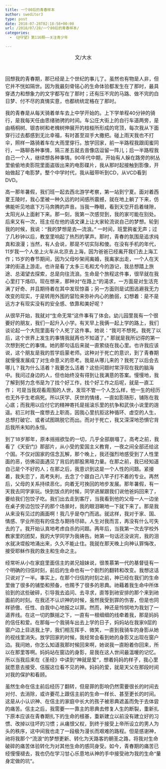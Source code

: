 ```yaml
---
title: 一个80后的青春样本
author: sweditor3
type: post
date: 2018-07-28T02:18:58+00:00
url: /2018/07/28/一个80后的青春样本/
categories:
  - 《@守望》第116期——关注青少年

---
```

<p style="text-align: center;">
  <span style="font-size: 12pt;">文/大水</span>
</p>

&nbsp;

<span style="font-size: 12pt;">回想我的青春期，那已经是上个世纪的事儿了。虽然也有物是人非，但它并不恍如隔世。因为我最刻骨铭心的生命体验都发生在了那时，最具穿透力和想象力的文字都写在了那时；还有压不完的马路、做不完的白日梦、付不尽的真情实意，也都统统定格在了那时。</span>

<span style="font-size: 12pt;">我的青春是从每天骑着单车去上中学开始的。上下学单程40分钟的骑行，是我每天任由思绪驰骋的时间。车公庄大街上的自行车道两旁，是由梧桐树、银杏树和老槐树伸展开的枝桠所形成的穹顶，每次我从下面穿行过去都感到无比幸福，有时甚至双手大撒把。碰上雨天我也不打伞，照样一路骑着车在大雨里穿行。放学回家，前一半路程我跟闺蜜同行，一路聊各种事情，隔三差五就去音像店逗留一阵儿；后一半路程我自己一个人，继续想各种事情。90年代中期，开始有人躲在路旁的树丛里偷偷地卖影院里面盗版出来的电影碟片，我从那时起接触到影像，开始做起了电影梦。整个中学时代，我从磁带听到CD，从VCD看到DVD。</span>

<span style="font-size: 12pt;">高一那年暑假，我们班一起去西北游学考察，第一站到宁夏。面对着西夏王陵时，我心里被一种久远的时间感所震撼，就在地上躺了下来，仿佛能听见地底下万马奔腾的声音。当我一睁眼，看到天空开启着缝隙，太阳光从上面射下来。那一刻，我第一次感觉到，我的家可能在别处。后来又有一次，班主任在他的语文课上让大家轮流说自己的梦想。轮到我的时候，我说：“我的梦想是去—流浪。” 一时间，班里鸦雀无声；过了几秒钟以后，教室里响起了热烈的掌声。那时，青春的氛围是追求纯真和浪漫；当然，有人会说，那是不切实际和傻。在没有手机的年代，11岁我一个人坐上火车从北京去上海，因为爸爸已经离开我们去上海工作；15岁的春节期间，因为父母吵架闹离婚，我离家出走，一个人在天津的街道上游走。也许是看了太多三毛和尤今的游记，我总想踏上旅途、总渴望去探索，总是向往流浪。生命是个旅程这件事，很早就在我心里打下烙印。现在想来，那种对“在路上”的渴求，一方面是对生活充满了好奇、并且期待着在其中发现惊喜；另一方面则是试图逃避我无力改变的现实，于是转用外围的冒险来弥补内心的脆弱，幻想着：是不是远方才有现实没有的安全感、依靠和美好呢？</span>

<span style="font-size: 12pt;">从很早开始，我就对“生命无常”这件事有了体会。幼儿园里我有一个很要好的朋友，我们一起升入小学。有天早上我俩一起上学的路上，我们谈论起一个大院里面有个人死了这件事。她说：“我可不想死。我死了以后，这个世界上发生的事情我就再也不知道了。” 那就是我所记得的第一次想到死亡的事情。她的那句话后来就一直萦绕在我心里。也许我应该说，这个朋友是我的哲学启蒙老师。这种对于死亡的意识，到了青春期就慢慢发展成了对生命意义的思考。我是从哪儿来的？我死了以后会去哪儿？我为什么活着？我要怎么活着？这些问题时常浮现在我的脑海中。我问过身边的人，但也始终没有得到让我满意的答案。慢慢地，我了解到努力念书是为了找个好工作，找个好工作之后呢，就是一直工作； 可是当我观看周围的人世，发现不管一个人怎么样，他一生的经历也无外乎生老病死。所以厌学、厌世的情绪，一直如影随形，铺陈在我心底；而我用以应付它的精神寄托是摇滚乐里的抗争和武侠小说里的逍遥。初三时我一度想去上职高，因我心里抗拒这种循环、虚空的人生，总想打破它、或者试图跳脱它而出。而对于死亡，我又深深地恐惧它背后我所未知的永恒。</span>

<span style="font-size: 12pt;">到了18岁那年，原本摇摇欲坠的一切，几乎全部崩塌了。高考之前，我看了《天安门》那部片，从小受的爱国主义教育，一夜之间全部还给这个国。不仅对国家的信念瓦解，那个晚上，我还强烈地感受到了人性里面的恶，彷佛迎面遇见了背后的那股黑暗力量。在那之前，我已经知道自己是个不好的人；在那之后，我意识到这是一个人性的问题。紧接着，我失恋了，高考失利，去念了个跟自己八竿子打不着的专业。再然后，父母的关系持续恶化，向着无可挽回的地步发展。那年暑假，有一天我去同学家玩。快到饭点的时候，同学进屋跟我们说他爸妈回来了，要给我们包饺子吃。我们出去走到客厅，当我看到他的父母一人一边坐在桌子旁边包饺子的那个场景时，我的眼泪唰地一下就下来了。那是我从来没有见过的画面啊！我几乎是夺门而逃。就这样，我对于家、国、情感、学业所抱有的信念与期待尽碎。人生对我而言，再没有什么可失去的了。我开始认真地考虑自杀的问题。两年后，当我第一次去学校外教家里的团契，我的大学同学为我祷告。她第一句话还没说完，我的泪水就决堤般地涌出来，久久不能止住。我就在那天晚上向神认罪悔改，接受耶稣作我的救主和生命之主。</span>

<span style="font-size: 12pt;">经常听从小在家庭里面信主的弟兄姐妹说，很羡慕第一代的基督徒有一个明确的归信时刻，前后的生命也有一个剧烈的翻转和改变。我想这话只说对了一半。事实上，在那个归信的时刻之前，神已经在我们的生命里做了很多的铺垫和预备，也赐予了很多的恩典。祂藉着我生命中所体验到的这些破碎，引导我去追问、去寻求，直等到祂安排的那个来到祂面前的时刻。在我还不认识神的时候，虽然我受到罪的伤害，但是也同样骄傲、任性、自我中心地报之以罪。然而，神还是怜悯地为我划了一道界线。在这一切的飘摇之下，一直有一根细细的线牵着我，那是妈妈的信任和爱。在那每一个我骑车出去上学的日子，妈妈站在我家9层的窗户边上目送我上学，我们相互挥手、微笑，一直到我骑车的身影从她的视线里消失。放学回家的时候，我经常会看到她的身影又出现在窗户边。我问她，你怎么知道我那时候回来啊，她说我一直盼着你回来，所以在那里等啊。妈妈站在窗边的身影，是我在这人世间最温暖的记忆。所以当我后来在《圣经》中读到“神就是爱”，想着妈妈的样子，我心里就愿意去接受、信服这位看不见的神。妈妈的爱，就是天父在那段时间对我的保护和看顾。</span>

<span style="font-size: 12pt;">虽然生命在信主前后经历了翻转，但是罪的影响仍然需要很长的时间去对付、去消除，或许要花上跟信主前的生命一样长、甚至更长的时间。这是从小认识神、在信主的家庭中长大的孩子被恩典遮盖而免于去体尝的痛苦。信主之后，我需要一一靠主的恩典去修复人生的断裂，重新扎下原本应该在青春期扎下的生命的根基，重新建立以前没有建立好的习惯、改掉以往坏的习惯；从痛恨父权，到终于接受上帝所设立的男人为头的秩序，这中间我也走了一段极为漫长而艰难的路程。但是感谢神，祂将我那个“流浪”的梦想更新、转化为天路客的朝圣之路，将我对生命破碎的痛苦体验转化为对其他生命的感同身受。如今，青春期的痛苦已经慢慢褪去，我也仍在学习甘心乐意地从神的手中接受祂为我的生命“量身定做的坑”。</span>